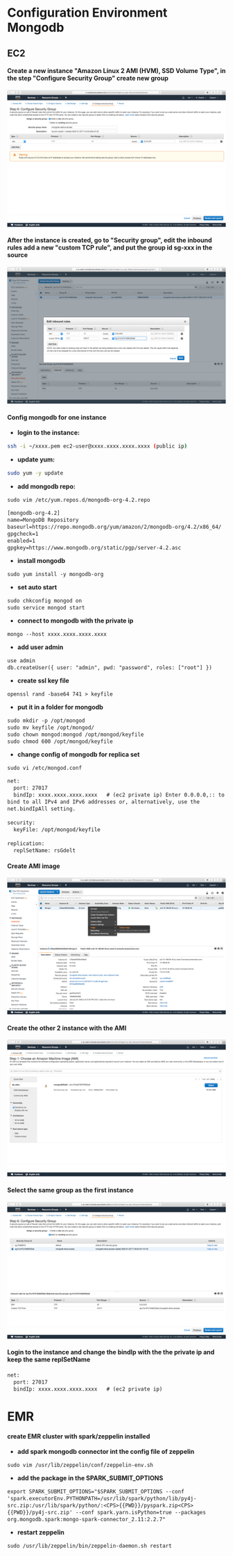# Configuration Environment Mongodb
## EC2
#### Create a new instance "Amazon Linux 2 AMI (HVM), SSD Volume Type", in the step "Configure Security Group" create new group
![Architecture](Images/screen/a.png)

#### After the instance is created, go to "Security group", edit the inbound rules add a new "custom TCP rule", and put the group id sg-xxx in the source
![Architecture](Images/screen/d.png)

#### Config mongodb for one instance
- **login to the instance:**
```bash
ssh -i ~/xxxx.pem ec2-user@xxxx.xxxx.xxxx.xxxx (public ip)
```
- **update yum:**
```bash
sudo yum -y update
```
- **add mongodb repo:**
```shell script
sudo vim /etc/yum.repos.d/mongodb-org-4.2.repo
```
```shell script
[mongodb-org-4.2]
name=MongoDB Repository
baseurl=https://repo.mongodb.org/yum/amazon/2/mongodb-org/4.2/x86_64/
gpgcheck=1
enabled=1
gpgkey=https://www.mongodb.org/static/pgp/server-4.2.asc
```
- **install mongodb**
```shell script
sudo yum install -y mongodb-org
```
- **set auto start**
```shell script
sudo chkconfig mongod on
sudo service mongod start
```
- **connect to mongodb with the private ip**
```shell script
mongo --host xxxx.xxxx.xxxx.xxxx 
```

- **add user admin**
```shell script
use admin
db.createUser({ user: "admin", pwd: "password", roles: ["root"] })
```
- **create ssl key file**
```shell script
openssl rand -base64 741 > keyfile
```

- **put it in a folder for mongodb**
```shell script
sudo mkdir -p /opt/mongod
sudo mv keyfile /opt/mongod/
sudo chown mongod:mongod /opt/mongod/keyfile
sudo chmod 600 /opt/mongod/keyfile
```
- **change config of mongodb for replica set**
```shell script
sudo vi /etc/mongod.conf
```
```shell script
net:
  port: 27017
  bindIp: xxxx.xxxx.xxxx.xxxx   # (ec2 private ip) Enter 0.0.0.0,:: to bind to all IPv4 and IPv6 addresses or, alternatively, use the net.bindIpAll setting.

security:
  keyFile: /opt/mongod/keyfile

replication:
  replSetName: rsGdelt
```

#### Create AMI image
![Architecture](Images/screen/e.png)

#### Create the other 2 instance with the AMI
![Architecture](Images/screen/g.png)

#### Select the same group as the first instance
![Architecture](Images/screen/h.png)

#### Login to the instance and change the bindIp with the the private ip and keep the same replSetName
```shell script
net:
  port: 27017
  bindIp: xxxx.xxxx.xxxx.xxxx   # (ec2 private ip) 
```
# EMR
#### create EMR cluster with spark/zeppelin installed
- **add spark mongodb connector int the config file of zeppelin**
```shell script
sudo vim /usr/lib/zeppelin/conf/zeppelin-env.sh
```
- **add the package in the SPARK_SUBMIT_OPTIONS**
```shell script
export SPARK_SUBMIT_OPTIONS="$SPARK_SUBMIT_OPTIONS --conf 'spark.executorEnv.PYTHONPATH=/usr/lib/spark/python/lib/py4j-src.zip:/usr/lib/spark/python/:<CPS>{{PWD}}/pyspark.zip<CPS>{{PWD}}/py4j-src.zip' --conf spark.yarn.isPython=true --packages org.mongodb.spark:mongo-spark-connector_2.11:2.2.7"
```
- **restart zeppelin**
```shell script
sudo /usr/lib/zeppelin/bin/zeppelin-daemon.sh restart
```

